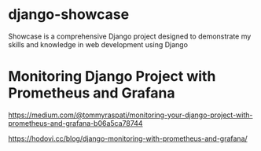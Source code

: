 # django-showcase
Showcase is a comprehensive Django project designed to demonstrate my skills and knowledge in web development using Django

# Monitoring Django Project with Prometheus and Grafana

https://medium.com/@tommyraspati/monitoring-your-django-project-with-prometheus-and-grafana-b06a5ca78744


https://hodovi.cc/blog/django-monitoring-with-prometheus-and-grafana/
